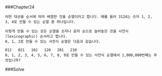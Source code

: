 ###Chapter24

    어떤 대상을 순서에 따라 배열한 것을 순열이라고 합니다. 예를 들어 3124는 숫자 1, 2, 3, 4로 만들 수 있는 순열 중 하나입니다.

    이렇게 만들 수 있는 모든 순열을 숫자나 문자 순으로 늘어놓은 것을 사전식(lexicographic) 순서라고 합니다.
    0, 1, 2로 만들 수 있는 사전식 순열은 다음과 같습니다.

    012   021   102   120   201   210
    0, 1, 2, 3, 4, 5, 6, 7, 8, 9로 만들 수 있는 사전식 순열에서 1,000,000번째는 무엇입니까?

###Solve

    